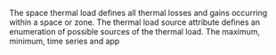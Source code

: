 The space thermal load defines all thermal losses and gains occurring within a space or zone.  The thermal load source attribute defines an enumeration of possible sources of the thermal load. The maximum, minimum, time series and app
